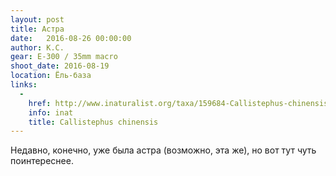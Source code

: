 ```yaml
---
layout: post
title: Астра
date:   2016-08-26 00:00:00
author: К.С.
gear: E-300 / 35mm macro
shoot_date: 2016-08-19
location: Ёль-база
links:
  -
    href: http://www.inaturalist.org/taxa/159684-Callistephus-chinensis
    info: inat
    title: Callistephus chinensis
---
```


Недавно, конечно, уже была астра (возможно, эта же), но вот тут чуть поинтереснее.
